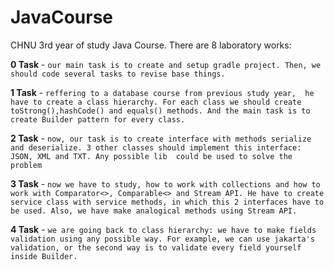 # JavaCourse

CHNU 3rd year of study Java Course.
There are 8 laboratory works:

**0 Task** -  ```our main task is to create and setup gradle project.
Then, we should code several tasks to revise base things.```

**1 Task** - ```reffering to a database course from previous study year, 
he have to create a class hierarchy. For each class we should create
toStrong(),hashCode() and equals() methods. And the main task is to create
Builder pattern for every class.```

**2 Task** - ```now, our task is to create interface with methods serialize and deserialize.
3 other classes should implement this interface: JSON, XML and TXT. Any possible lib 
could be used to solve the problem```

**3 Task** - ```now we have to study, how to work with collections and how to work with
Comparator<>, Comparable<> and Stream API. He have to create service class with service methods,
in which this 2 interfaces have to be used. Also, we have make analogical methods using Stream API.```

**4 Task** - ```we are going back to class hierarchy: we have to make fields validation using any possible
way. For example, we can use jakarta's validation, or the second way is to validate every field
yourself inside Builder.```
